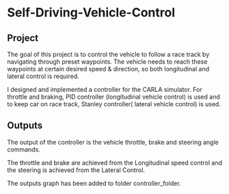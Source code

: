 # Self-Driving-Vehicle-Control

## Project

The goal of this project is to control the vehicle to follow a race track by navigating through preset waypoints. The vehicle needs to reach these waypoints at certain desired speed & direction, so both longitudinal and lateral control is required.

I designed and implemented a controller for the CARLA simulator. For throttle and braking, PID controller (longitudinal vehicle control) is used and to keep car on race track, Stanley controller( lateral vehicle control) is used.  



## Outputs

The output of the controller is the vehicle throttle, brake and steering angle commands.

The throttle and brake are achieved from the Longitudinal speed control and the steering is achieved from the Lateral Control.

The outputs graph has been added to folder controller_folder.
